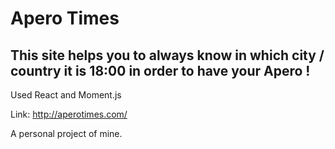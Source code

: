 # Apero Times

## This site helps you to always know in which city / country it is 18:00 in order to have your Apero !
Used React and Moment.js

Link: http://aperotimes.com/

A personal project of mine.
